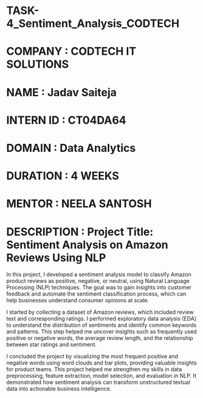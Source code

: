# TASK-4_Sentiment_Analysis_CODTECH

# COMPANY : CODTECH IT SOLUTIONS 

# NAME : Jadav Saiteja

# INTERN ID : CT04DA64

# DOMAIN : Data Analytics

# DURATION : 4 WEEKS

# MENTOR : NEELA SANTOSH

# DESCRIPTION : Project Title: Sentiment Analysis on Amazon Reviews Using NLP

In this project, I developed a sentiment analysis model to classify Amazon product reviews as positive, negative, or neutral, using Natural Language Processing (NLP) techniques. The goal was to gain insights into customer feedback and automate the sentiment classification process, which can help businesses understand consumer opinions at scale.

I started by collecting a dataset of Amazon reviews, which included review text and corresponding ratings. I performed exploratory data analysis (EDA) to understand the distribution of sentiments and identify common keywords and patterns. This step helped me uncover insights such as frequently used positive or negative words, the average review length, and the relationship between star ratings and sentiment.

I concluded the project by visualizing the most frequent positive and negative words using word clouds and bar plots, providing valuable insights for product teams. This project helped me strengthen my skills in data preprocessing, feature extraction, model selection, and evaluation in NLP. It demonstrated how sentiment analysis can transform unstructured textual data into actionable business intelligence.
